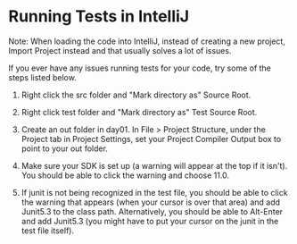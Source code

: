# Running Tests in IntelliJ

Note: When loading the code into IntelliJ, instead of creating a new project, Import Project instead and that usually solves a lot of issues.

If you ever have any issues running tests for your code, try some of the steps listed below.

1. Right click the src folder and "Mark directory as" Source Root. 

2. Right click test folder and "Mark directory as" Test Source Root.

3. Create an out folder in day01. In File > Project Structure, under the Project tab in Project Settings, set your Project Compiler Output box to point to your out folder.

4. Make sure your SDK is set up (a warning will appear at the top if it isn't). You should be able to click the warning and choose 11.0.

5. If junit is not being recognized in the test file, you should be able to click the warning that appears (when your cursor is over that area) and add Junit5.3 to the class path. Alternatively, you should be able to Alt-Enter and add Junit5.3 (you might have to put your cursor on the junit in the test file itself).
